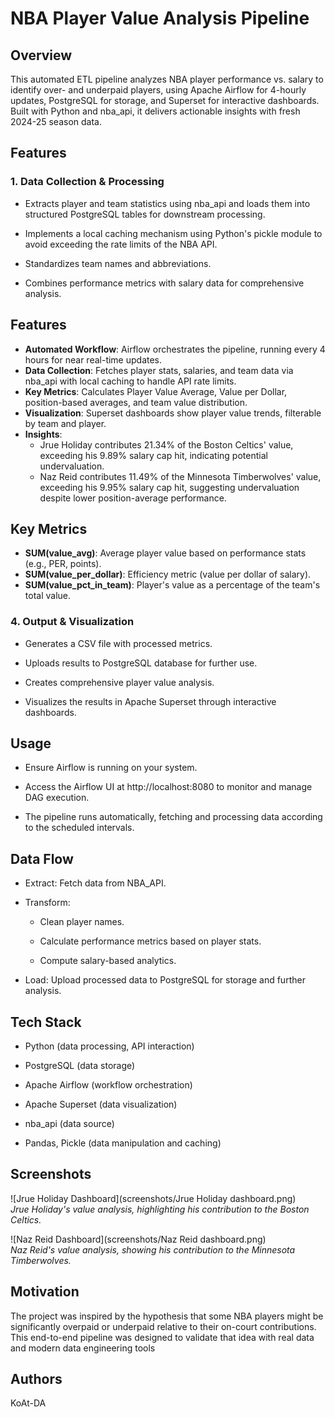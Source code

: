 # NBA Player Value Analysis Pipeline

## Overview

This automated ETL pipeline analyzes NBA player performance vs. salary to identify over- and underpaid players, using Apache Airflow for 4-hourly updates, PostgreSQL for storage, and Superset for interactive dashboards. Built with Python and nba_api, it delivers actionable insights with fresh 2024-25 season data.


## Features

### 1. Data Collection & Processing
- Extracts player and team statistics using nba_api and loads them into structured PostgreSQL tables for downstream processing.

- Implements a local caching mechanism using Python's pickle module to avoid exceeding the rate limits of the NBA API.

- Standardizes team names and abbreviations.

- Combines performance metrics with salary data for comprehensive analysis.

## Features
- **Automated Workflow**: Airflow orchestrates the pipeline, running every 4 hours for near real-time updates.
- **Data Collection**: Fetches player stats, salaries, and team data via nba_api with local caching to handle API rate limits.
- **Key Metrics**: Calculates Player Value Average, Value per Dollar, position-based averages, and team value distribution.
- **Visualization**: Superset dashboards show player value trends, filterable by team and player.
- **Insights**:
  - Jrue Holiday contributes 21.34% of the Boston Celtics' value, exceeding his 9.89% salary cap hit, indicating potential undervaluation.
  - Naz Reid contributes 11.49% of the Minnesota Timberwolves' value, exceeding his 9.95% salary cap hit, suggesting undervaluation despite lower position-average performance.

## Key Metrics
- **SUM(value_avg)**: Average player value based on performance stats (e.g., PER, points).
- **SUM(value_per_dollar)**: Efficiency metric (value per dollar of salary).
- **SUM(value_pct_in_team)**: Player's value as a percentage of the team's total value.


### 4. Output & Visualization
- Generates a CSV file with processed metrics.

- Uploads results to PostgreSQL database for further use.

- Creates comprehensive player value analysis.

- Visualizes the results in Apache Superset through interactive dashboards.

## Usage
- Ensure Airflow is running on your system.

- Access the Airflow UI at http://localhost:8080 to monitor and manage DAG execution.

- The pipeline runs automatically, fetching and processing data according to the scheduled intervals.

## Data Flow

- Extract: Fetch data from NBA_API.

- Transform:

    - Clean player names.

    - Calculate performance metrics based on player stats.

    - Compute salary-based analytics.

- Load: Upload processed data to PostgreSQL for storage and further analysis.

## Tech Stack
- Python (data processing, API interaction)

- PostgreSQL (data storage)

- Apache Airflow (workflow orchestration)

- Apache Superset (data visualization)

- nba_api (data source)

- Pandas, Pickle (data manipulation and caching)

## Screenshots
![Jrue Holiday Dashboard](screenshots/Jrue Holiday dashboard.png)  
*Jrue Holiday's value analysis, highlighting his contribution to the Boston Celtics.*

![Naz Reid Dashboard](screenshots/Naz Reid dashboard.png)  
*Naz Reid's value analysis, showing his contribution to the Minnesota Timberwolves.*


## Motivation
The project was inspired by the hypothesis that some NBA players might be significantly overpaid or underpaid relative to their on-court contributions. This end-to-end pipeline was designed to validate that idea with real data and modern data engineering tools


## Authors

KoAt-DA




